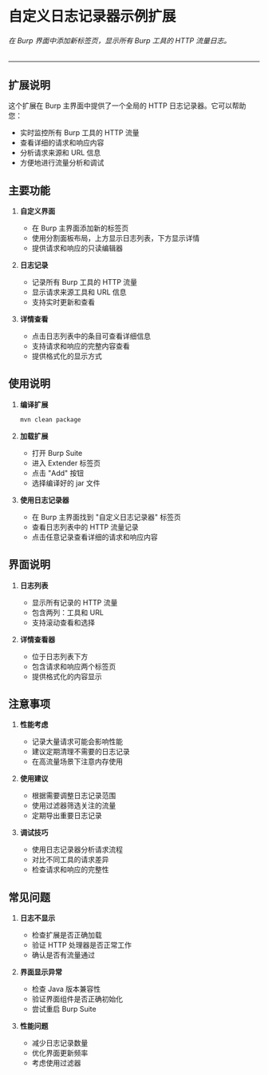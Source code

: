 # 自定义日志记录器示例扩展

###### 在 Burp 界面中添加新标签页，显示所有 Burp 工具的 HTTP 流量日志。

---

## 扩展说明

这个扩展在 Burp 主界面中提供了一个全局的 HTTP 日志记录器。它可以帮助您：
- 实时监控所有 Burp 工具的 HTTP 流量
- 查看详细的请求和响应内容
- 分析请求来源和 URL 信息
- 方便地进行流量分析和调试

## 主要功能

1. **自定义界面**
   - 在 Burp 主界面添加新的标签页
   - 使用分割面板布局，上方显示日志列表，下方显示详情
   - 提供请求和响应的只读编辑器

2. **日志记录**
   - 记录所有 Burp 工具的 HTTP 流量
   - 显示请求来源工具和 URL 信息
   - 支持实时更新和查看

3. **详情查看**
   - 点击日志列表中的条目可查看详细信息
   - 支持请求和响应的完整内容查看
   - 提供格式化的显示方式

## 使用说明

1. **编译扩展**
   ```bash
   mvn clean package
   ```

2. **加载扩展**
   - 打开 Burp Suite
   - 进入 Extender 标签页
   - 点击 "Add" 按钮
   - 选择编译好的 jar 文件

3. **使用日志记录器**
   - 在 Burp 主界面找到 "自定义日志记录器" 标签页
   - 查看日志列表中的 HTTP 流量记录
   - 点击任意记录查看详细的请求和响应内容

## 界面说明

1. **日志列表**
   - 显示所有记录的 HTTP 流量
   - 包含两列：工具和 URL
   - 支持滚动查看和选择

2. **详情查看器**
   - 位于日志列表下方
   - 包含请求和响应两个标签页
   - 提供格式化的内容显示

## 注意事项

1. **性能考虑**
   - 记录大量请求可能会影响性能
   - 建议定期清理不需要的日志记录
   - 在高流量场景下注意内存使用

2. **使用建议**
   - 根据需要调整日志记录范围
   - 使用过滤器筛选关注的流量
   - 定期导出重要日志记录

3. **调试技巧**
   - 使用日志记录器分析请求流程
   - 对比不同工具的请求差异
   - 检查请求和响应的完整性

## 常见问题

1. **日志不显示**
   - 检查扩展是否正确加载
   - 验证 HTTP 处理器是否正常工作
   - 确认是否有流量通过

2. **界面显示异常**
   - 检查 Java 版本兼容性
   - 验证界面组件是否正确初始化
   - 尝试重启 Burp Suite

3. **性能问题**
   - 减少日志记录数量
   - 优化界面更新频率
   - 考虑使用过滤器
